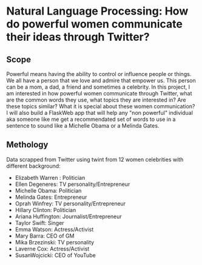 # Natural Language Processing: How do powerful women communicate their ideas through Twitter?

## Scope

Powerful means having the ability to control or influence people or things. We all have a person that we love and admire that empower us. This person can be a mom, a dad, a friend and sometimes a celebrity.
In this project, I am interested in how powerful women communicate through Twitter, what are the common words they use, what topics they are interested in? Are these topics similar? What it is special about these women communication?
I will also build a FlaskWeb app that will help any "non powerful" individual aka someone like me get a recommendated set of words to use in a sentence to sound like a Michelle Obama or a Melinda Gates.


## Methology

Data scrapped from Twitter using twint from 12 women celebrities with different background:

- Elizabeth Warren : Politician
- Ellen Degeneres: TV personality/Entrepreneur
- Michelle Obama: Politician
- Melinda Gates: Entrepreneur
- Oprah Winfrey: TV personality/Entrepreneur
- Hillary Clinton: Politician
- Ariana Huffington: Journalist/Entrepreneur
- Taylor Swift: Singer
- Emma Watson: Actress/Activist
- Mary Barra: CEO of GM
- Mika Brzezinski: TV personality
- Laverne Cox: Actress/Activist
- SusanWojcicki: CEO of YouTube
